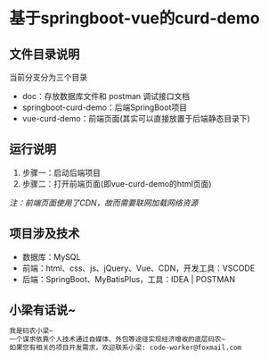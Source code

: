 # 基于springboot-vue的curd-demo

## 文件目录说明

当前分支分为三个目录
- doc：存放数据库文件和 postman 调试接口文档
- springboot-curd-demo：后端SpringBoot项目
- vue-curd-demo：前端页面(其实可以直接放置于后端静态目录下)



## 运行说明

1. 步骤一：启动后端项目
2. 步骤二：打开前端页面(即vue-curd-demo的html页面)

*注：前端页面使用了CDN，故而需要联网加载网络资源*



## 项目涉及技术

- 数据库：MySQL
- 前端：html、css、js、jQuery、Vue、CDN，开发工具：VSCODE
- 后端：SpringBoot、MyBatisPlus，工具：IDEA | POSTMAN



## 小梁有话说~

```markdown
我是码农小梁~
一个谋求依靠个人技术通过自媒体、外包等途径实现经济增收的底层码农~
如果您有相关的项目开发需求，欢迎联系小梁: code-worker@foxmail.com
```
